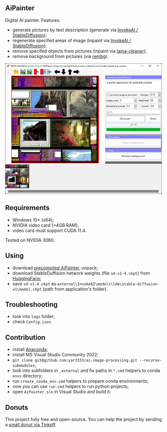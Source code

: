 ## AiPainter

Digital AI painter. Features:
 
 * generate pictures by text description (generate via [InvokeAI / StableDiffusion](https://github.com/invoke-ai/InvokeAI));
 * regenerate specifed areas of image (inpaint via [InvokeAI / StableDiffusion](https://github.com/invoke-ai/InvokeAI));
 * remove specifed objects from pictures (inpaint via [lama-cleaner](https://github.com/Sanster/lama-cleaner));
 * remove background from pictures (via [rembg](https://github.com/danielgatis/rembg)).

![screenshot](screenshot.png)


## Requirements

 * Windows 10+ (x64);
 * NVIDIA video card (>4GB RAM);
 * video card must support CUDA 11.4.

Tested on NVIDIA 3060.
 

## Using

 * download [precompiled AiPainter](https://mega.nz/file/5plESYoa#54BX0znDghIIYkd8zePA-xqJyFyoIUVKi7gsVoEHO_c), unpack;
 * download StableDuffision network weights (file `sd-v1-4.ckpt`) from [HuggingFace](https://huggingface.co/CompVis/stable-diffusion-v-1-4-original);
 * save `sd-v1-4.ckpt` as `external\InvokeAI\models\ldm\stable-diffusion-v1\model.ckpt` (path from application's folder).

## Troubleshooting

 * look into `logs` folder;
 * check `Config.json`.

## Contribution

 * install [Anaconda](https://docs.anaconda.com/anaconda/install/windows/);
 * install MS Visual Studio Community 2022;
 * `git clone git@github.com:yar3333/ai-image-processing.git --recurse-submodules`;
 * look into subfolders in `_external` and fix paths in `*.cmd` helpers to conda `envs` directory;
 * run `create_conda_env.cmd` helpers to prepare conda environments;
 * now you can use `run.cmd` helpers to run python projects;
 * open `AiPainter.sln` in Visual Studio and build it.
 
## Donuts

 This project fully free and open-source. You can help the project by sending a [small donut via Tinkoff](https://www.tinkoff.ru/cf/1P754cLgSiB).
